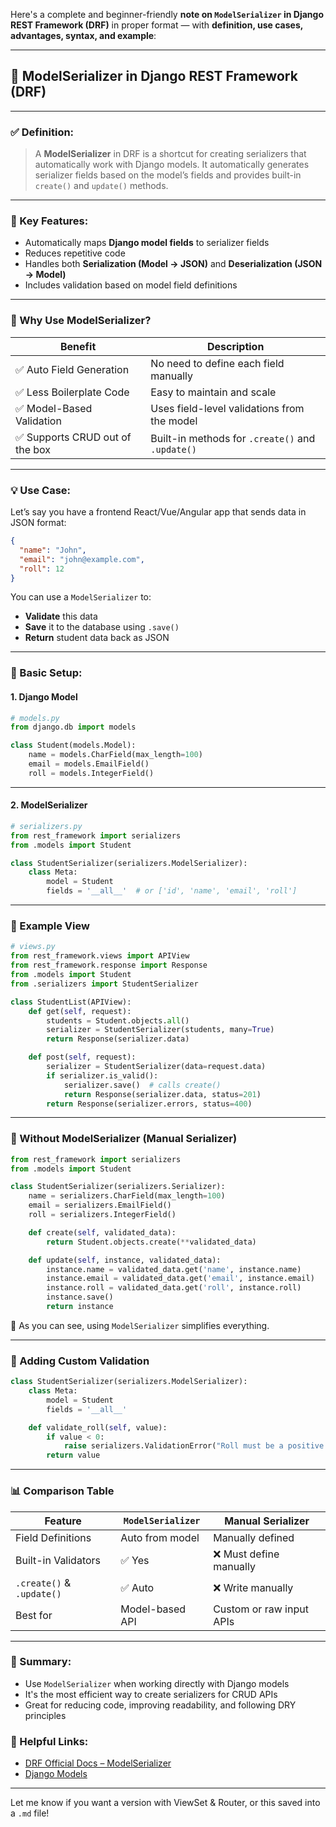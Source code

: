 Here's a complete and beginner-friendly **note on `ModelSerializer` in Django REST Framework (DRF)** in proper format — with **definition, use cases, advantages, syntax, and example**:

---

## 📘 ModelSerializer in Django REST Framework (DRF)

---

### ✅ Definition:

> A **ModelSerializer** in DRF is a shortcut for creating serializers that automatically work with Django models.
> It automatically generates serializer fields based on the model’s fields and provides built-in `create()` and `update()` methods.

---

### 📌 Key Features:

- Automatically maps **Django model fields** to serializer fields
- Reduces repetitive code
- Handles both **Serialization (Model → JSON)** and **Deserialization (JSON → Model)**
- Includes validation based on model field definitions

---

### 🧠 Why Use ModelSerializer?

| Benefit                         | Description                                      |
| ------------------------------- | ------------------------------------------------ |
| ✅ Auto Field Generation        | No need to define each field manually            |
| ✅ Less Boilerplate Code        | Easy to maintain and scale                       |
| ✅ Model-Based Validation       | Uses field-level validations from the model      |
| ✅ Supports CRUD out of the box | Built-in methods for `.create()` and `.update()` |

---

### 💡 Use Case:

Let’s say you have a frontend React/Vue/Angular app that sends data in JSON format:

```json
{
  "name": "John",
  "email": "john@example.com",
  "roll": 12
}
```

You can use a `ModelSerializer` to:

- **Validate** this data
- **Save** it to the database using `.save()`
- **Return** student data back as JSON

---

### 🧱 Basic Setup:

#### 1. Django Model

```python
# models.py
from django.db import models

class Student(models.Model):
    name = models.CharField(max_length=100)
    email = models.EmailField()
    roll = models.IntegerField()
```

---

#### 2. ModelSerializer

```python
# serializers.py
from rest_framework import serializers
from .models import Student

class StudentSerializer(serializers.ModelSerializer):
    class Meta:
        model = Student
        fields = '__all__'  # or ['id', 'name', 'email', 'roll']
```

---

### 🧪 Example View

```python
# views.py
from rest_framework.views import APIView
from rest_framework.response import Response
from .models import Student
from .serializers import StudentSerializer

class StudentList(APIView):
    def get(self, request):
        students = Student.objects.all()
        serializer = StudentSerializer(students, many=True)
        return Response(serializer.data)

    def post(self, request):
        serializer = StudentSerializer(data=request.data)
        if serializer.is_valid():
            serializer.save()  # calls create()
            return Response(serializer.data, status=201)
        return Response(serializer.errors, status=400)
```

---

### 🔄 Without ModelSerializer (Manual Serializer)

```python
from rest_framework import serializers
from .models import Student

class StudentSerializer(serializers.Serializer):
    name = serializers.CharField(max_length=100)
    email = serializers.EmailField()
    roll = serializers.IntegerField()

    def create(self, validated_data):
        return Student.objects.create(**validated_data)

    def update(self, instance, validated_data):
        instance.name = validated_data.get('name', instance.name)
        instance.email = validated_data.get('email', instance.email)
        instance.roll = validated_data.get('roll', instance.roll)
        instance.save()
        return instance
```

🔁 As you can see, using `ModelSerializer` simplifies everything.

---

### 🔐 Adding Custom Validation

```python
class StudentSerializer(serializers.ModelSerializer):
    class Meta:
        model = Student
        fields = '__all__'

    def validate_roll(self, value):
        if value < 0:
            raise serializers.ValidationError("Roll must be a positive number.")
        return value
```

---

### 📊 Comparison Table

| Feature                   | `ModelSerializer` | Manual Serializer        |
| ------------------------- | ----------------- | ------------------------ |
| Field Definitions         | Auto from model   | Manually defined         |
| Built-in Validators       | ✅ Yes            | ❌ Must define manually  |
| `.create()` & `.update()` | ✅ Auto           | ❌ Write manually        |
| Best for                  | Model-based API   | Custom or raw input APIs |

---

### 📎 Summary:

- Use `ModelSerializer` when working directly with Django models
- It's the most efficient way to create serializers for CRUD APIs
- Great for reducing code, improving readability, and following DRY principles


### 🔗 Helpful Links:

- [DRF Official Docs – ModelSerializer](https://www.django-rest-framework.org/api-guide/serializers/#modelserializer)
- [Django Models](https://docs.djangoproject.com/en/stable/topics/db/models/)

---

Let me know if you want a version with ViewSet & Router, or this saved into a `.md` file!
